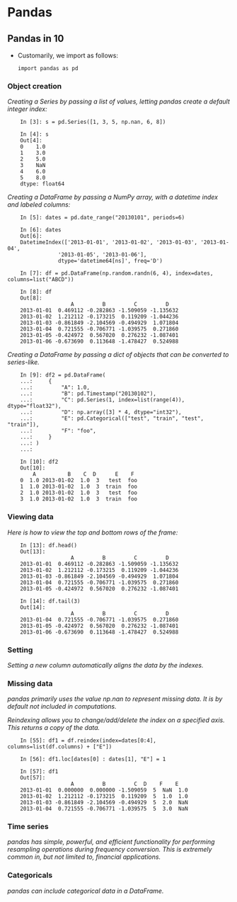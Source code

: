 
# Pandas 

## Pandas in 10 

* Customarily, we import as follows: 

      import pandas as pd

### Object creation

*Creating a Series by passing a list of values, letting pandas create a default integer index:* 

        In [3]: s = pd.Series([1, 3, 5, np.nan, 6, 8])

        In [4]: s
        Out[4]: 
        0    1.0
        1    3.0
        2    5.0
        3    NaN
        4    6.0
        5    8.0
        dtype: float64

*Creating a DataFrame by passing a NumPy array, with a datetime index and labeled columns:* 

        In [5]: dates = pd.date_range("20130101", periods=6)

        In [6]: dates
        Out[6]: 
        DatetimeIndex(['2013-01-01', '2013-01-02', '2013-01-03', '2013-01-04',
                    '2013-01-05', '2013-01-06'],
                    dtype='datetime64[ns]', freq='D')

        In [7]: df = pd.DataFrame(np.random.randn(6, 4), index=dates, columns=list("ABCD"))

        In [8]: df
        Out[8]: 
                        A         B         C         D
        2013-01-01  0.469112 -0.282863 -1.509059 -1.135632
        2013-01-02  1.212112 -0.173215  0.119209 -1.044236
        2013-01-03 -0.861849 -2.104569 -0.494929  1.071804
        2013-01-04  0.721555 -0.706771 -1.039575  0.271860
        2013-01-05 -0.424972  0.567020  0.276232 -1.087401
        2013-01-06 -0.673690  0.113648 -1.478427  0.524988

*Creating a DataFrame by passing a dict of objects that can be converted to series-like.* 

        In [9]: df2 = pd.DataFrame(
        ...:     {
        ...:         "A": 1.0,
        ...:         "B": pd.Timestamp("20130102"),
        ...:         "C": pd.Series(1, index=list(range(4)), dtype="float32"),
        ...:         "D": np.array([3] * 4, dtype="int32"),
        ...:         "E": pd.Categorical(["test", "train", "test", "train"]),
        ...:         "F": "foo",
        ...:     }
        ...: )
        ...: 

        In [10]: df2
        Out[10]: 
            A          B    C  D      E    F
        0  1.0 2013-01-02  1.0  3   test  foo
        1  1.0 2013-01-02  1.0  3  train  foo
        2  1.0 2013-01-02  1.0  3   test  foo
        3  1.0 2013-01-02  1.0  3  train  foo 

### Viewing data 

*Here is how to view the top and bottom rows of the frame:* 

        In [13]: df.head()
        Out[13]: 
                        A         B         C         D
        2013-01-01  0.469112 -0.282863 -1.509059 -1.135632
        2013-01-02  1.212112 -0.173215  0.119209 -1.044236
        2013-01-03 -0.861849 -2.104569 -0.494929  1.071804
        2013-01-04  0.721555 -0.706771 -1.039575  0.271860
        2013-01-05 -0.424972  0.567020  0.276232 -1.087401

        In [14]: df.tail(3)
        Out[14]: 
                        A         B         C         D
        2013-01-04  0.721555 -0.706771 -1.039575  0.271860
        2013-01-05 -0.424972  0.567020  0.276232 -1.087401
        2013-01-06 -0.673690  0.113648 -1.478427  0.524988 

### Setting 

*Setting a new column automatically aligns the data by the indexes.* 

### Missing data 

*pandas primarily uses the value np.nan to represent missing data. It is by default not included in computations.* 

*Reindexing allows you to change/add/delete the index on a specified axis. This returns a copy of the data.* 

        In [55]: df1 = df.reindex(index=dates[0:4], columns=list(df.columns) + ["E"])

        In [56]: df1.loc[dates[0] : dates[1], "E"] = 1

        In [57]: df1
        Out[57]: 
                        A         B         C  D    F    E
        2013-01-01  0.000000  0.000000 -1.509059  5  NaN  1.0
        2013-01-02  1.212112 -0.173215  0.119209  5  1.0  1.0
        2013-01-03 -0.861849 -2.104569 -0.494929  5  2.0  NaN
        2013-01-04  0.721555 -0.706771 -1.039575  5  3.0  NaN

### Time series 

*pandas has simple, powerful, and efficient functionality for performing resampling operations during frequency conversion. This is extremely common in, but not limited to, financial applications.* 

### Categoricals 

*pandas can include categorical data in a DataFrame.* 


